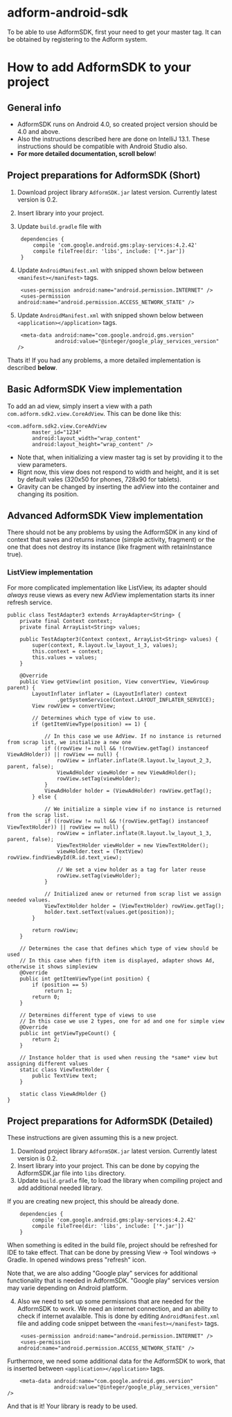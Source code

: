 adform-android-sdk
==================
To be able to use AdformSDK, first your need to get your master tag. It can be obtained by registering to the Adform system.

How to add AdformSDK to your project
====================================
## General info
* AdformSDK runs on Android 4.0, so created project version should be 4.0 and above.
* Also the instructions described here are done on IntelliJ 13.1. These instructions should be compatible with Android Studio also.
* **For more detailed documentation, scroll below**!

## Project preparations for AdformSDK (Short) 

1. Download project library `AdformSDK.jar` latest version. Currently latest version is 0.2. 
2. Insert library into your project.
3. Update `build.gradle` file with
		
		dependencies {
		    compile 'com.google.android.gms:play-services:4.2.42'
    		compile fileTree(dir: 'libs', include: ['*.jar'])
		}
		
4. Update `AndroidManifest.xml` with snipped shown below between `<manifest></manifest>` tags.

		<uses-permission android:name="android.permission.INTERNET" />
		<uses-permission android:name="android.permission.ACCESS_NETWORK_STATE" />
		
5. Update `AndroidManifest.xml` with snipped shown below between `<application></application>` tags.

	    <meta-data android:name="com.google.android.gms.version"
	               android:value="@integer/google_play_services_version" />

Thats it! If you had any problems, a more detailed implementation is described **below**.

## Basic AdformSDK View implementation
To add an ad view, simply insert a view with a path `com.adform.sdk2.view.CoreAdView`. This can be done like this:

	<com.adform.sdk2.view.CoreAdView
			master_id="1234"
			android:layout_width="wrap_content"
			android:layout_height="wrap_content" />

* Note that, when initializing a view master tag is set by providing it to the view parameters.
* Rignt now, this view does not respond to width and height, and it is set by default vales (320x50 for phones, 728x90 for tablets). 
* Gravity can be changed by inserting the adView into the container and changing its position.


## Advanced AdformSDK View implementation 

There should not be any problems by using the AdformSDK in any kind of context that saves and returns instance (simple activity, fragment) or the one that does not destroy its instance (like fragment with retainInstance true). 


### ListView implementation

For more complicated implementation like ListView, its adapter should *always* reuse views as every new AdView implementation starts its inner refresh service. 

	public class TestAdapter3 extends ArrayAdapter<String> {
        private final Context context;
        private final ArrayList<String> values;
    
        public TestAdapter3(Context context, ArrayList<String> values) {
            super(context, R.layout.lw_layout_1_3, values);
            this.context = context;
            this.values = values;
        }
    
        @Override
        public View getView(int position, View convertView, ViewGroup parent) {
            LayoutInflater inflater = (LayoutInflater) context
                    .getSystemService(Context.LAYOUT_INFLATER_SERVICE);
            View rowView = convertView;
    
            // Determines which type of view to use.
            if (getItemViewType(position) == 1) {
    
                // In this case we use AdView. If no instance is returned from scrap list, we initialize a new one
                if ((rowView != null && !(rowView.getTag() instanceof ViewAdHolder)) || rowView == null) {
                    rowView = inflater.inflate(R.layout.lw_layout_2_3, parent, false);
                    ViewAdHolder viewHolder = new ViewAdHolder();
                    rowView.setTag(viewHolder);
                }
                ViewAdHolder holder = (ViewAdHolder) rowView.getTag();
            } else {
    
                // We initialize a simple view if no instance is returned from the scrap list.
                if ((rowView != null && !(rowView.getTag() instanceof ViewTextHolder)) || rowView == null) {
                    rowView = inflater.inflate(R.layout.lw_layout_1_3, parent, false);
                    ViewTextHolder viewHolder = new ViewTextHolder();
                    viewHolder.text = (TextView) rowView.findViewById(R.id.text_view);
    
                    // We set a view holder as a tag for later reuse
                    rowView.setTag(viewHolder);
                }
                
                // Initialized anew or returned from scrap list we assign needed values.
                ViewTextHolder holder = (ViewTextHolder) rowView.getTag();
                holder.text.setText(values.get(position));
            }
    
            return rowView;
        }
    
        // Determines the case that defines which type of view should be used
        // In this case when fifth item is displayed, adapter shows Ad, otherwise it shows simpleview
        @Override
        public int getItemViewType(int position) {
            if (position == 5)
                return 1;
            return 0;
        }
    
        // Determines different type of views to use
        // In this case we use 2 types, one for ad and one for simple view
        @Override
        public int getViewTypeCount() {
            return 2;
        }
    
        // Instance holder that is used when reusing the *same* view but assigning different values
        static class ViewTextHolder {
            public TextView text;
        }
    
        static class ViewAdHolder {}
    }



## Project preparations for AdformSDK (Detailed)
These instructions are given assuming this is a new project.

1. Download project library `AdformSDK.jar` latest version. Currently latest version is 0.2. 
2. Insert library into your project. This can be done by copying the AdformSDK.jar file into `libs` directory.
3. Update `build.gradle` file, to load the library when compiling project and add additional needed library. 

If you are creating new project, this should be already done.

		dependencies {
		    compile 'com.google.android.gms:play-services:4.2.42'
    		compile fileTree(dir: 'libs', include: ['*.jar'])
		}

When something is edited in the build file, project should be refreshed for IDE to take effect. That can be done by pressing View -> Tool windows -> Gradle. In opened windows press "refresh" icon.

Note that, we are also adding "Google play" services for additional functionality that is needed in AdformSDK. "Google play" services version may varie depending on Android platform.

4. Also we need to set up some permissions that are needed for the AdformSDK to work. We need an internet connection, and an ability to check if internet avalaible. This is done by editing `AndroidManifest.xml` file and adding code snippet between the `<manifest></manifest>` tags.

		<uses-permission android:name="android.permission.INTERNET" />
		<uses-permission android:name="android.permission.ACCESS_NETWORK_STATE" />
		
Furthermore, we need some additional data for the AdformSDK to work, that is inserted between `<application></application>` tags.

	    <meta-data android:name="com.google.android.gms.version"
	               android:value="@integer/google_play_services_version" />
	               
And that is it! Your library is ready to be used.	               
	
